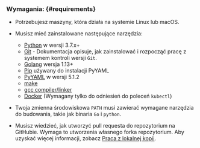 
### Wymagania: {#requirements}

- Potrzebujesz maszyny, która działa na systemie Linux lub macOS.

- Musisz mieć zainstalowane następujące narzędzia:

  - [Python](https://www.python.org/downloads/) w wersji 3.7.x+
  - [Git](https://git-scm.com/book/en/v2/Getting-Started-Installing-Git) - Dokumentacja opisuje, jak zainstalować i rozpocząć pracę z systemem kontroli wersji `Git`.
  - [Golang](https://go.dev/dl/) wersja 1.13+
  - [Pip](https://pypi.org/project/pip/) używany do instalacji PyYAML
  - [PyYAML](https://pyyaml.org/) w wersji 5.1.2
  - [make](https://www.gnu.org/software/make/)
  - [gcc compiler/linker](https://gcc.gnu.org/)
  - [Docker](https://docs.docker.com/engine/installation/) (Wymagany tylko do odniesień do poleceń `kubectl`)

- Twoja zmienna środowiskowa `PATH` musi zawierać wymagane narzędzia do budowania, takie jak binaria `Go` i `python`.

- Musisz wiedzieć, jak utworzyć pull requesta do repozytorium na GitHubie.
  Wymaga to utworzenia własnego forka repozytorium. Aby uzyskać więcej informacji,
  zobacz [Praca z lokalnej kopii](/docs/contribute/new-content/open-a-pr/#fork-the-repo).
